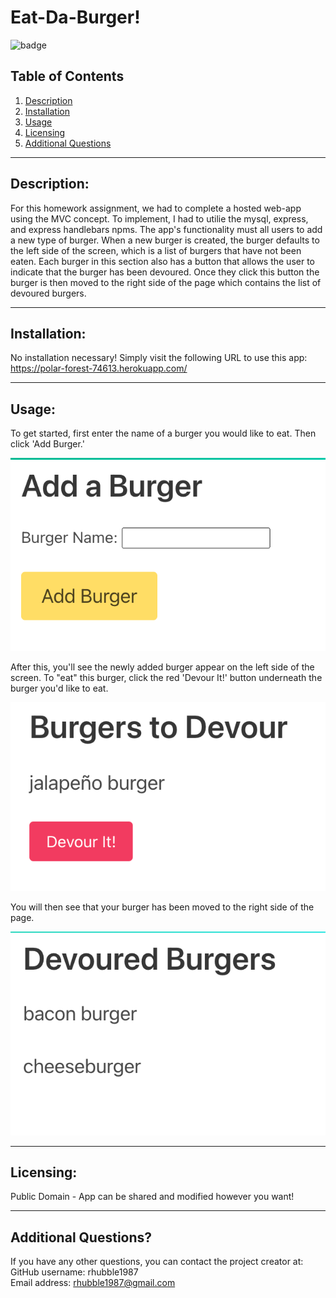 # Eat-Da-Burger!    
  ![badge](https://img.shields.io/badge/license-Public%20Domain-brightgreen)

  ## Table of Contents  
  1. [Description](#description) 
  2. [Installation](#installation) 
  3. [Usage](#usage)
  4. [Licensing](#licensing)
  5. [Additional Questions](#additional-questions?)

  ---  

  ## Description:  
  For this homework assignment, we had to complete a hosted web-app using the MVC concept. To implement, I had to utilie the mysql, express, and express handlebars npms. The app's functionality must all users to add a new type of burger. When a new burger is created, the burger defaults to the left side of the screen, which is a list of burgers that have not been eaten. Each burger in this section also has a button that allows the user to indicate that the burger has been devoured. Once they click this button the burger is then moved to the right side of the page which contains the list of devoured burgers.  

  ---  

  ## Installation:  
  No installation necessary! Simply visit the following URL to use this app: https://polar-forest-74613.herokuapp.com/  

  ---  

  ## Usage:  
  To get started, first enter the name of a burger you would like to eat. Then click 'Add Burger.'
  
  ![Add Burger](./public/images/add-burger.png)
  
  After this, you'll see the newly added burger appear on the left side of the screen. To "eat" this burger, click the red 'Devour It!' button underneath the burger you'd like to eat. 
  
  ![Devour Burger](./public/images/devour-burger.png)
  
  You will then see that your burger has been moved to the right side of the page.  

  ![Devoured Burgers](./public/images/devoured-burgers.png)

  --- 

  ## Licensing:  
  Public Domain - App can be shared and modified however you want!

  ---  

  ## Additional Questions?  
  If you have any other questions, you can contact the project creator at:  
  GitHub username: rhubble1987  
  Email address: rhubble1987@gmail.com
